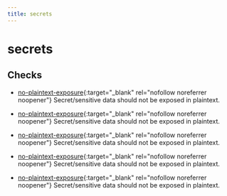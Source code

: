 ```yaml
---
title: secrets
---
```


# secrets

## Checks


- [no-plaintext-exposure](no-plaintext-exposure){:target="_blank" rel="nofollow noreferrer noopener"} Secret/sensitive data should not be exposed in plaintext.

- [no-plaintext-exposure](no-plaintext-exposure){:target="_blank" rel="nofollow noreferrer noopener"} Secret/sensitive data should not be exposed in plaintext.

- [no-plaintext-exposure](no-plaintext-exposure){:target="_blank" rel="nofollow noreferrer noopener"} Secret/sensitive data should not be exposed in plaintext.

- [no-plaintext-exposure](no-plaintext-exposure){:target="_blank" rel="nofollow noreferrer noopener"} Secret/sensitive data should not be exposed in plaintext.

- [no-plaintext-exposure](no-plaintext-exposure){:target="_blank" rel="nofollow noreferrer noopener"} Secret/sensitive data should not be exposed in plaintext.



